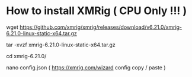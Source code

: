 # How to install XMRig ( CPU Only !!! )

wget https://github.com/xmrig/xmrig/releases/download/v6.21.0/xmrig-6.21.0-linux-static-x64.tar.gz

tar -xvzf xmrig-6.21.0-linux-static-x64.tar.gz

cd xmrig-6.21.0/

nano config.json   ( https://xmrig.com/wizard config copy / paste )
